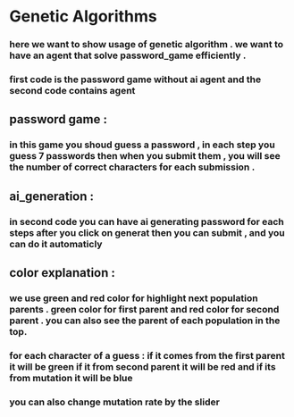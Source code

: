 # Genetic Algorithms
### here we want to show usage of genetic algorithm . we want to have an agent that solve password_game efficiently .
### first code is the password game without ai agent and the second code contains agent 

## password game : 
### in this game you shoud guess a password , in each step you guess 7 passwords then when you submit them , you will see the number of correct characters for each submission .

## ai_generation :
### in second code you can have ai generating password for each steps after you click on generat then you can submit , and you can do it automaticly 


## color explanation : 
### we use green and red color for highlight next population parents . green color for first parent and red color for second parent . you can also see the parent of each population in the top.
### for each character of a guess : if it comes from the first parent it will be green if it from second parent it will be red and if its from mutation it will be blue
### you can also change mutation rate by the slider 

